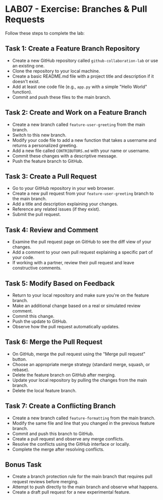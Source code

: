 # LAB07 - Exercise: Branches & Pull Requests

Follow these steps to complete the lab:

## Task 1: Create a Feature Branch Repository
* Create a new GitHub repository called `github-collaboration-lab` or use an existing one.
* Clone the repository to your local machine.
* Create a basic README.md file with a project title and description if it doesn't exist.
* Add at least one code file (e.g., `app.py` with a simple "Hello World" function).
* Commit and push these files to the main branch.

## Task 2: Create and Work on a Feature Branch
* Create a new branch called `feature-user-greeting` from the main branch.
* Switch to this new branch.
* Modify your code file to add a new function that takes a username and returns a personalized greeting.
* Add a new file called `CONTRIBUTORS.md` with your name or username.
* Commit these changes with a descriptive message.
* Push the feature branch to GitHub.

## Task 3: Create a Pull Request
* Go to your GitHub repository in your web browser.
* Create a new pull request from your `feature-user-greeting` branch to the main branch.
* Add a title and description explaining your changes.
* Reference any related issues (if they exist).
* Submit the pull request.

## Task 4: Review and Comment
* Examine the pull request page on GitHub to see the diff view of your changes.
* Add a comment to your own pull request explaining a specific part of your code.
* If working with a partner, review their pull request and leave constructive comments.

## Task 5: Modify Based on Feedback
* Return to your local repository and make sure you're on the feature branch.
* Make an additional change based on a real or simulated review comment.
* Commit this change.
* Push the update to GitHub.
* Observe how the pull request automatically updates.

## Task 6: Merge the Pull Request
* On GitHub, merge the pull request using the "Merge pull request" button.
* Choose an appropriate merge strategy (standard merge, squash, or rebase).
* Delete the feature branch on GitHub after merging.
* Update your local repository by pulling the changes from the main branch.
* Delete the local feature branch.

## Task 7: Create a Conflicting Branch
* Create a new branch called `feature-formatting` from the main branch.
* Modify the same file and line that you changed in the previous feature branch.
* Commit and push this branch to GitHub.
* Create a pull request and observe any merge conflicts.
* Resolve the conflicts using the GitHub interface or locally.
* Complete the merge after resolving conflicts.

## Bonus Task
* Create a branch protection rule for the main branch that requires pull request reviews before merging.
* Attempt to push directly to the main branch and observe what happens.
* Create a draft pull request for a new experimental feature. 